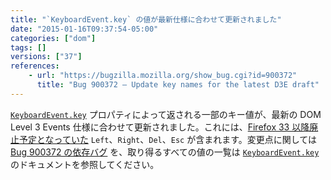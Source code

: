 ```yaml
---
title: "`KeyboardEvent.key` の値が最新仕様に合わせて更新されました"
date: "2015-01-16T09:37:54-05:00"
categories: ["dom"]
tags: []
versions: ["37"]
references:
    - url: "https://bugzilla.mozilla.org/show_bug.cgi?id=900372"
      title: "Bug 900372 – Update key names for the latest D3E draft"
---
```

[`KeyboardEvent.key`](https://developer.mozilla.org/docs/Web/API/KeyboardEvent/key) プロパティによって返される一部のキー値が、最新の DOM Level 3 Events 仕様に合わせて更新されました。これには、[Firefox 33 以降廃止予定となっていた](https://www.fxsitecompat.dev/ja/docs/2014/some-keyboardevent-key-values-have-been-deprecated/) `Left`、`Right`、`Del`、`Esc` が含まれます。変更点に関しては [Bug 900372 の依存バグ](https://bugzilla.mozilla.org/showdependencytree.cgi?id=900372&maxdepth=1&hide_resolved=0) を、取り得るすべての値の一覧は [`KeyboardEvent.key`](https://developer.mozilla.org/docs/Web/API/KeyboardEvent/key) のドキュメントを参照してください。
